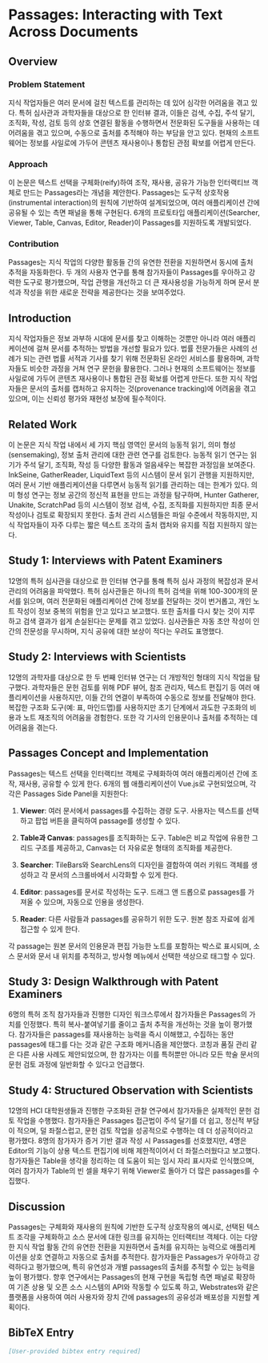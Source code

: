 # Passages: Interacting with Text Across Documents

## Overview

### Problem Statement
지식 작업자들은 여러 문서에 걸친 텍스트를 관리하는 데 있어 심각한 어려움을 겪고 있다. 특허 심사관과 과학자들을 대상으로 한 인터뷰 결과, 이들은 검색, 수집, 주석 달기, 조직화, 작성, 검토 등의 상호 연결된 활동을 수행하면서 전문화된 도구들을 사용하는 데 어려움을 겪고 있으며, 수동으로 출처를 추적해야 하는 부담을 안고 있다. 현재의 소프트웨어는 정보를 사일로에 가두어 콘텐츠 재사용이나 통합된 관점 확보를 어렵게 만든다.

### Approach
이 논문은 텍스트 선택을 구체화(reify)하여 조작, 재사용, 공유가 가능한 인터랙티브 객체로 만드는 Passages라는 개념을 제안한다. Passages는 도구적 상호작용(instrumental interaction)의 원칙에 기반하여 설계되었으며, 여러 애플리케이션 간에 공유될 수 있는 측면 패널을 통해 구현된다. 6개의 프로토타입 애플리케이션(Searcher, Viewer, Table, Canvas, Editor, Reader)이 Passages를 지원하도록 개발되었다.

### Contribution
Passages는 지식 작업의 다양한 활동들 간의 유연한 전환을 지원하면서 동시에 출처 추적을 자동화한다. 두 개의 사용자 연구를 통해 참가자들이 Passages를 우아하고 강력한 도구로 평가했으며, 작업 관행을 개선하고 더 큰 재사용성을 가능하게 하며 문서 분석과 작성을 위한 새로운 전략을 제공한다는 것을 보여주었다.

## Introduction
지식 작업자들은 정보 과부하 시대에 문서를 찾고 이해하는 것뿐만 아니라 여러 애플리케이션에 걸쳐 문서를 추적하는 방법을 개선할 필요가 있다. 법률 전문가들은 사례의 선례가 되는 관련 법률 서적과 기사를 찾기 위해 전문화된 온라인 서비스를 활용하며, 과학자들도 비슷한 과정을 거쳐 연구 문헌을 활용한다. 그러나 현재의 소프트웨어는 정보를 사일로에 가두어 콘텐츠 재사용이나 통합된 관점 확보를 어렵게 만든다. 또한 지식 작업자들은 문서의 출처를 캡처하고 유지하는 것(provenance tracking)에 어려움을 겪고 있으며, 이는 신뢰성 평가와 재현성 보장에 필수적이다.

## Related Work
이 논문은 지식 작업 내에서 세 가지 핵심 영역인 문서의 능동적 읽기, 의미 형성(sensemaking), 정보 출처 관리에 대한 관련 연구를 검토한다. 능동적 읽기 연구는 읽기가 주석 달기, 조직화, 작성 등 다양한 활동과 얼음새우는 복잡한 과정임을 보여준다. InkSeine, GatherReader, LiquidText 등의 시스템이 문서 읽기 관행을 지원하지만, 여러 문서 기반 애플리케이션을 다루면서 능동적 읽기를 관리하는 데는 한계가 있다. 의미 형성 연구는 정보 공간의 정신적 표현을 만드는 과정을 탐구하며, Hunter Gatherer, Unakite, ScratchPad 등의 시스템이 정보 검색, 수집, 조직화를 지원하지만 최종 문서 작성이나 검토로 확장되지 못한다. 출처 관리 시스템들은 파일 수준에서 작동하지만, 지식 작업자들이 자주 다루는 짧은 텍스트 조각의 출처 캡처와 유지를 직접 지원하지 않는다.

## Study 1: Interviews with Patent Examiners
12명의 특허 심사관을 대상으로 한 인터뷰 연구를 통해 특허 심사 과정의 복잡성과 문서 관리의 어려움을 파악했다. 특허 심사관들은 하나의 특허 검색을 위해 100-300개의 문서를 읽으며, 여러 전문화된 애플리케이션 간에 정보를 전달하는 것이 번거롭고, 개인 노트 작성이 정보 중복의 위험을 안고 있다고 보고했다. 또한 출처를 다시 찾는 것이 지루하고 검색 결과가 쉽게 손실된다는 문제를 겪고 있었다. 심사관들은 자동 초안 작성이 인간의 전문성을 무시하며, 지식 공유에 대한 보상이 적다는 우려도 표명했다.

## Study 2: Interviews with Scientists
12명의 과학자를 대상으로 한 두 번째 인터뷰 연구는 더 개방적인 형태의 지식 작업을 탐구했다. 과학자들은 문헌 검토를 위해 PDF 뷰어, 참조 관리자, 텍스트 편집기 등 여러 애플리케이션을 사용하지만, 이들 간의 연결이 부족하여 수동으로 정보를 전달해야 한다. 복잡한 구조화 도구(예: 표, 마인드맵)를 사용하지만 초기 단계에서 과도한 구조화의 비용과 노트 재조직의 어려움을 경험한다. 또한 각 기사의 인용문이나 출처를 추적하는 데 어려움을 겪는다.

## Passages Concept and Implementation
Passages는 텍스트 선택을 인터랙티브 객체로 구체화하여 여러 애플리케이션 간에 조작, 재사용, 공유할 수 있게 한다. 6개의 웹 애플리케이션이 Vue.js로 구현되었으며, 각각은 Passages Side Panel을 지원한다:

1. **Viewer**: 여러 문서에서 passages를 수집하는 경량 도구. 사용자는 텍스트를 선택하고 팝업 버튼을 클릭하여 passage를 생성할 수 있다.

2. **Table과 Canvas**: passages를 조직화하는 도구. Table은 비교 작업에 유용한 그리드 구조를 제공하고, Canvas는 더 자유로운 형태의 조직화를 제공한다.

3. **Searcher**: TileBars와 SearchLens의 디자인을 결합하여 여러 키워드 객체를 생성하고 각 문서의 스크롤바에서 시각화할 수 있게 한다.

4. **Editor**: passages를 문서로 작성하는 도구. 드래그 앤 드롭으로 passages를 가져올 수 있으며, 자동으로 인용을 생성한다.

5. **Reader**: 다른 사람들과 passages를 공유하기 위한 도구. 원본 참조 자료에 쉽게 접근할 수 있게 한다.

각 passage는 원본 문서의 인용문과 편집 가능한 노트를 포함하는 박스로 표시되며, 소스 문서와 문서 내 위치를 추적하고, 방사형 메뉴에서 선택한 색상으로 태그할 수 있다.

## Study 3: Design Walkthrough with Patent Examiners
6명의 특허 조직 참가자들과 진행한 디자인 워크스루에서 참가자들은 Passages의 가치를 인정했다. 특히 복사-붙여넣기를 줄이고 출처 추적을 개선하는 것을 높이 평가했다. 참가자들은 passages를 재사용하는 능력을 즉시 이해했고, 수집하는 동안 passages에 태그를 다는 것과 같은 구조화 메커니즘을 제안했다. 코칭과 품질 관리 같은 다른 사용 사례도 제안되었으며, 한 참가자는 이를 특허뿐만 아니라 모든 학술 문서의 문헌 검토 과정에 일반화할 수 있다고 언급했다.

## Study 4: Structured Observation with Scientists
12명의 HCI 대학원생들과 진행한 구조화된 관찰 연구에서 참가자들은 실제적인 문헌 검토 작업을 수행했다. 참가자들은 Passages 접근법이 주석 달기를 더 쉽고, 정신적 부담이 적으며, 덜 좌절스럽고, 문헌 검토 작업을 성공적으로 수행하는 데 더 성공적이라고 평가했다. 8명의 참가자가 증거 기반 결과 작성 시 Passages를 선호했지만, 4명은 Editor의 기능이 상용 텍스트 편집기에 비해 제한적이어서 더 좌절스러웠다고 보고했다. 참가자들은 Table을 생각을 정리하는 데 도움이 되는 임시 자리 표시자로 인식했으며, 여러 참가자가 Table의 빈 셀을 채우기 위해 Viewer로 돌아가 더 많은 passages를 수집했다.

## Discussion
Passages는 구체화와 재사용의 원칙에 기반한 도구적 상호작용의 예시로, 선택된 텍스트 조각을 구체화하고 소스 문서에 대한 링크를 유지하는 인터랙티브 객체다. 이는 다양한 지식 작업 활동 간의 유연한 전환을 지원하면서 출처를 유지하는 능력으로 애플리케이션을 상호 연결하고 자동으로 출처를 추적한다. 참가자들은 Passages가 우아하고 강력하다고 평가했으며, 특히 유연성과 개별 passages의 출처를 추적할 수 있는 능력을 높이 평가했다. 향후 연구에서는 Passages의 현재 구현을 독립형 측면 패널로 확장하여 기존 상용 및 오픈 소스 시스템의 API와 작동할 수 있도록 하고, Webstrates와 같은 플랫폼을 사용하여 여러 사용자와 장치 간에 passages의 공유성과 배포성을 지원할 계획이다.

## BibTeX Entry
```bibtex
[User-provided bibtex entry required]
```